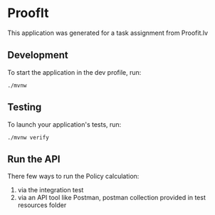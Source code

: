 # ProofIt

This application was generated for a task assignment from Proofit.lv

## Development

To start the application in the dev profile, run:

```
./mvnw
```

## Testing

To launch your application's tests, run:

```
./mvnw verify
```
## Run the API

There few ways to run the Policy calculation:

1. via the integration test
2. via an API tool like Postman, postman collection provided in test resources folder
